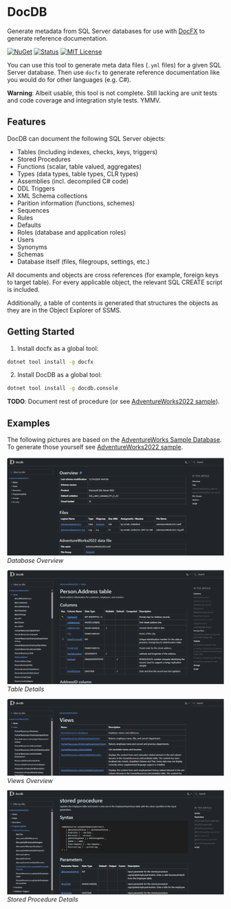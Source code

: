 # DocDB

Generate metadata from SQL Server databases for use with [DocFX](https://github.com/dotnet/docfx) to generate reference documentation.

[![NuGet](https://img.shields.io/nuget/v/docdb)](https://www.nuget.org/packages/docdb)
[![Status](https://github.com/cklutz/docdb/workflows/Windows/badge.svg)](https://github.com/cklutz/docdb/actions?query=workflow%3AWindows)
[![MIT License](https://img.shields.io/github/license/cklutz/docdb?color=%230b0&style=flat-square)](https://github.com/cklutz/docdb/blob/master/LICENSE)

You can use this tool to generate meta data files (<code>.yml</code> files) for a given SQL Server database.
Then use <code>docfx</code> to generate reference documentation like you would do for other languages (e.g. C#).

__Warning__: Albeit usable, this tool is not complete. Still lacking are unit tests and code coverage and integration style tests. YMMV.

## Features

DocDB can document the following SQL Server objects:

* Tables (including indexes, checks, keys, triggers)
* Stored Procedures
* Functions (scalar, table valued, aggregates)
* Types (data types, table types, CLR types)
* Assemblies (incl. decompiled C# code)
* DDL Triggers
* XML Schema collections
* Parition information (functions, schemes)
* Sequences
* Rules
* Defaults
* Roles (database and application roles)
* Users
* Synonyms
* Schemas
* Database itself (files, filegroups, settings, etc.)

All documents and objects are cross references (for example, foreign keys to target table).
For every applicable object, the relevant SQL CREATE script is included.

Additionally, a table of contents is generated that structures the objects as they are in
the Object Explorer of SSMS.

## Getting Started

1. Install docfx as a global tool:

```bash
dotnet tool install -g docfx
```

2. Install DocDB as a global tool:

```bash
dotnet tool install -g docdb.console
```

**TODO**: Document rest of procedure (or see [AdventureWorks2022 sample](samples/AdventureWorks2022/README.md)).


## Examples

The following pictures are based on the [AdventureWorks Sample Database](https://github.com/microsoft/sql-server-samples/tree/master/samples/databases/adventure-works/oltp-install-script). To generate those yourself see [AdventureWorks2022 sample](samples/AdventureWorks2022/README.md).

![](docs/images/sample_db.png)
*Database Overview*

![](docs/images/sample_table.png)
*Table Details*

![](docs/images/sample_view_overview.png)
*Views Overview*

![](docs/images/sample_sp.png)
*Stored Procedure Details*
